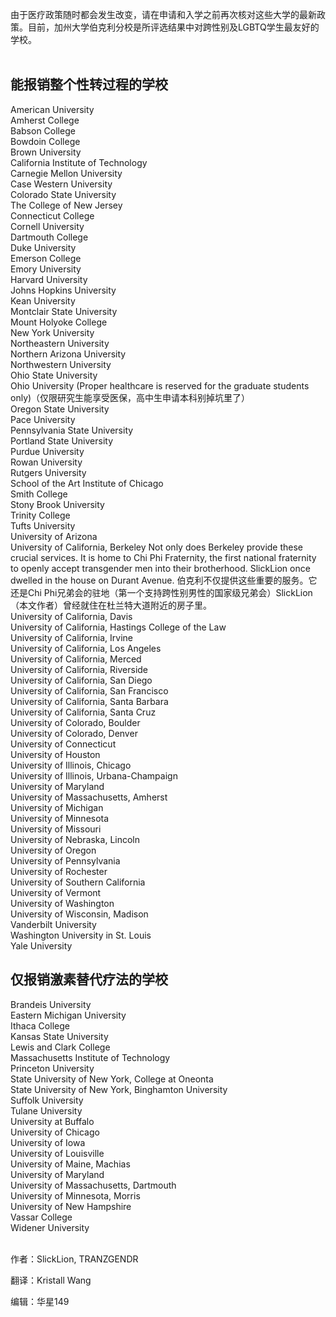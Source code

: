 由于医疗政策随时都会发生改变，请在申请和入学之前再次核对这些大学的最新政策。目前，加州大学伯克利分校是所评选结果中对跨性别及LGBTQ学生最友好的学校。 <br> <br>

能报销整个性转过程的学校
---------------
American University <br>
Amherst College  <br>
Babson College  <br>
Bowdoin College  <br>
Brown University  <br>
California Institute of Technology  <br>
Carnegie Mellon University <br>
Case Western University <br>
Colorado State University <br>
The College of New Jersey  <br>
Connecticut College  <br>
Cornell University  <br>
Dartmouth College <br>
Duke University <br>
Emerson College <br>
Emory University  <br>
Harvard University <br>
Johns Hopkins University <br>
Kean University  <br>
Montclair State University <br>
Mount Holyoke College  <br>
New York University  <br>
Northeastern University <br>
Northern Arizona University <br>
Northwestern University <br>
Ohio State University  <br>
Ohio University (Proper healthcare is reserved for the graduate students only)（仅限研究生能享受医保，高中生申请本科别掉坑里了） <br>
Oregon State University  <br>
Pace University  <br>
Pennsylvania State University  <br>
Portland State University  <br>
Purdue University <br>
Rowan University  <br>
Rutgers University  <br>
School of the Art Institute of Chicago   <br>
Smith College  <br>
Stony Brook University   <br>
Trinity College  <br>
Tufts University  <br>
University of Arizona  <br>
University of California, Berkeley Not only does Berkeley provide these crucial services. It is home to Chi Phi Fraternity, the first national fraternity to openly accept transgender men into their brotherhood. SlickLion once dwelled in the house on Durant Avenue. 伯克利不仅提供这些重要的服务。它还是Chi Phi兄弟会的驻地（第一个支持跨性别男性的国家级兄弟会）SlickLion（本文作者）曾经就住在杜兰特大道附近的房子里。  <br>
University of California, Davis   <br>
University of California, Hastings College of the Law   <br>
University of California, Irvine   <br>
University of California, Los Angeles   <br>
University of California, Merced   <br>
University of California, Riverside  <br>
University of California, San Diego   <br>
University of California, San Francisco  <br>
University of California, Santa Barbara  <br>
University of California, Santa Cruz   <br>
University of Colorado, Boulder  <br>
University of Colorado, Denver   <br>
University of Connecticut   <br>
University of Houston  <br>
University of Illinois, Chicago   <br>
University of Illinois, Urbana-Champaign  <br>
University of Maryland   <br>
University of Massachusetts, Amherst  <br>
University of Michigan   <br>
University of Minnesota  <br>
University of Missouri   <br>
University of Nebraska, Lincoln  <br> 
University of Oregon   <br>
University of Pennsylvania   <br>
University of Rochester   <br>
University of Southern California   <br>
University of Vermont   <br>
University of Washington   <br>
University of Wisconsin, Madison  <br> 
Vanderbilt University   <br>
Washington University in St. Louis   <br>
Yale University  <br>

仅报销激素替代疗法的学校
----------------------
Brandeis University   <br>
Eastern Michigan University  <br>
Ithaca College  <br>
Kansas State University  <br>
Lewis and Clark College  <br>
Massachusetts Institute of Technology   <br>
Princeton University  <br>
State University of New York, College at Oneonta  <br>
State University of New York, Binghamton University <br>
Suffolk University   <br>
Tulane University  <br>
University at Buffalo  <br>
University of Chicago  <br>
University of Iowa  <br>
University of Louisville  <br>
University of Maine, Machias  <br>
University of Maryland  <br>
University of Massachusetts, Dartmouth  <br>
University of Minnesota, Morris  <br>
University of New Hampshire  <br>
Vassar College   <br>
Widener University  <br>  <br>

作者：SlickLion, TRANZGENDR  <br>

翻译：Kristall Wang  <br>

编辑：华星149  <br>

